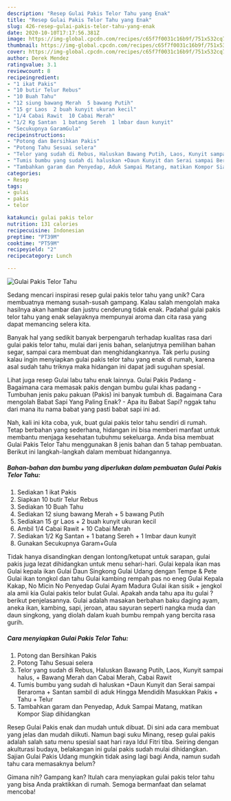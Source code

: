 ```yaml
---
description: "Resep Gulai Pakis Telor Tahu yang Enak"
title: "Resep Gulai Pakis Telor Tahu yang Enak"
slug: 426-resep-gulai-pakis-telor-tahu-yang-enak
date: 2020-10-10T17:17:56.381Z
image: https://img-global.cpcdn.com/recipes/c65f7f0031c16b9f/751x532cq70/gulai-pakis-telor-tahu-foto-resep-utama.jpg
thumbnail: https://img-global.cpcdn.com/recipes/c65f7f0031c16b9f/751x532cq70/gulai-pakis-telor-tahu-foto-resep-utama.jpg
cover: https://img-global.cpcdn.com/recipes/c65f7f0031c16b9f/751x532cq70/gulai-pakis-telor-tahu-foto-resep-utama.jpg
author: Derek Mendez
ratingvalue: 3.1
reviewcount: 8
recipeingredient:
- "1 ikat Pakis"
- "10 butir Telur Rebus"
- "10 Buah Tahu"
- "12 siung bawang Merah  5 bawang Putih"
- "15 gr Laos  2 buah kunyit ukuran kecil"
- "1/4 Cabai Rawit  10 Cabai Merah"
- "1/2 Kg Santan  1 batang Sereh  1 lmbar daun kunyit"
- "Secukupnya GaramGula"
recipeinstructions:
- "Potong dan Bersihkan Pakis"
- "Potong Tahu Sesuai selera"
- "Telor yang sudah di Rebus, Haluskan Bawang Putih, Laos, Kunyit sampai halus, + Bawang Merah dan Cabai Merah, Cabai Rawit"
- "Tumis bumbu yang sudah di haluskan +Daun Kunyit dan Serai sampai Beraroma + Santan sambil di aduk Hingga Mendidih Masukkan Pakis + Tahu + Telur"
- "Tambahkan garam dan Penyedap, Aduk Sampai Matang, matikan Kompor Siap dihidangkan"
categories:
- Resep
tags:
- gulai
- pakis
- telor

katakunci: gulai pakis telor 
nutrition: 131 calories
recipecuisine: Indonesian
preptime: "PT39M"
cooktime: "PT59M"
recipeyield: "2"
recipecategory: Lunch

---
```



![Gulai Pakis Telor Tahu](https://img-global.cpcdn.com/recipes/c65f7f0031c16b9f/751x532cq70/gulai-pakis-telor-tahu-foto-resep-utama.jpg)

Sedang mencari inspirasi resep gulai pakis telor tahu yang unik? Cara membuatnya memang susah-susah gampang. Kalau salah mengolah maka hasilnya akan hambar dan justru cenderung tidak enak. Padahal gulai pakis telor tahu yang enak selayaknya mempunyai aroma dan cita rasa yang dapat memancing selera kita.

Banyak hal yang sedikit banyak berpengaruh terhadap kualitas rasa dari gulai pakis telor tahu, mulai dari jenis bahan, selanjutnya pemilihan bahan segar, sampai cara membuat dan menghidangkannya. Tak perlu pusing kalau ingin menyiapkan gulai pakis telor tahu yang enak di rumah, karena asal sudah tahu triknya maka hidangan ini dapat jadi suguhan spesial.

Lihat juga resep Gulai labu tahu enak lainnya. Gulai Pakis Padang - Bagaimana cara memasak pakis dengan bumbu gulai khas padang - Tumbuhan jenis paku pakuan (Pakis) ini banyak tumbuh di. Bagaimana Cara mengolah Babat Sapi Yang Paling Enak? - Apa itu Babat Sapi? nggak tahu dari mana itu nama babat yang pasti babat sapi ini ad.


Nah, kali ini kita coba, yuk, buat gulai pakis telor tahu sendiri di rumah. Tetap berbahan yang sederhana, hidangan ini bisa memberi manfaat untuk membantu menjaga kesehatan tubuhmu sekeluarga. Anda bisa membuat Gulai Pakis Telor Tahu menggunakan 8 jenis bahan dan 5 tahap pembuatan. Berikut ini langkah-langkah dalam membuat hidangannya.

<!--inarticleads1-->

##### Bahan-bahan dan bumbu yang diperlukan dalam pembuatan Gulai Pakis Telor Tahu:

1. Sediakan 1 ikat Pakis
1. Siapkan 10 butir Telur Rebus
1. Sediakan 10 Buah Tahu
1. Sediakan 12 siung bawang Merah + 5 bawang Putih
1. Sediakan 15 gr Laos + 2 buah kunyit ukuran kecil
1. Ambil 1/4 Cabai Rawit + 10 Cabai Merah
1. Sediakan 1/2 Kg Santan + 1 batang Sereh + 1 lmbar daun kunyit
1. Gunakan Secukupnya Garam+Gula


Tidak hanya disandingkan dengan lontong/ketupat untuk sarapan, gulai pakis juga lezat dihidangkan untuk menu sehari-hari. Gulai kepala ikan mas Gulai kepala ikan Gulai Daun Singkong Gulai Udang dengan Tempe &amp; Pete Gulai ikan tongkol dan tahu Gulai kambing rempah pas no eneg Gulai Kepala Kakap, No Micin No Penyedap Gulai Ayam Madura Gulai ikan sisik + jengkol ala amii kia Gulai pakis telor bulat Gulai. Apakah anda tahu apa itu gulai ? berikut penjelasannya. Gulai adalah masakan berbahan baku daging ayam, aneka ikan, kambing, sapi, jeroan, atau sayuran seperti nangka muda dan daun singkong, yang diolah dalam kuah bumbu rempah yang bercita rasa gurih. 

<!--inarticleads2-->

##### Cara menyiapkan Gulai Pakis Telor Tahu:

1. Potong dan Bersihkan Pakis
1. Potong Tahu Sesuai selera
1. Telor yang sudah di Rebus, Haluskan Bawang Putih, Laos, Kunyit sampai halus, + Bawang Merah dan Cabai Merah, Cabai Rawit
1. Tumis bumbu yang sudah di haluskan +Daun Kunyit dan Serai sampai Beraroma + Santan sambil di aduk Hingga Mendidih Masukkan Pakis + Tahu + Telur
1. Tambahkan garam dan Penyedap, Aduk Sampai Matang, matikan Kompor Siap dihidangkan


Resep Gulai Pakis enak dan mudah untuk dibuat. Di sini ada cara membuat yang jelas dan mudah diikuti. Namun bagi suku Minang, resep gulai pakis adalah salah satu menu spesial saat hari raya Idul Fitri tiba. Seiring dengan akulturasi budaya, belakangan ini gulai pakis sudah mulai dihidangkan. Sajian Gulai Pakis Udang mungkin tidak asing lagi bagi Anda, namun sudah tahu cara memasaknya belum? 

Gimana nih? Gampang kan? Itulah cara menyiapkan gulai pakis telor tahu yang bisa Anda praktikkan di rumah. Semoga bermanfaat dan selamat mencoba!
